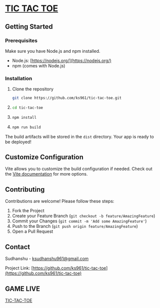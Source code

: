 # [TIC TAC TOE](https://tictactoe.sudhanshu.io)

## Getting Started

### Prerequisites
Make sure you have Node.js and npm installed.

- Node.js: [https://nodejs.org/](https://nodejs.org/)
- npm (comes with Node.js)

### Installation

1. Clone the repository

   ```sh
   git clone https://github.com/ks961/tic-tac-toe.git

2. ```sh 
   cd tic-tac-toe

3. ```sh 
   npm install

4. ```sh 
   npm run build

The build artifacts will be stored in the `dist` directory. Your app is ready to be deployed!

## Customize Configuration

Vite allows you to customize the build configuration if needed. Check out the [Vite documentation](https://vitejs.dev/) for more options.

## Contributing

Contributions are welcome! Please follow these steps:

1. Fork the Project
2. Create your Feature Branch (`git checkout -b feature/AmazingFeature`)
3. Commit your Changes (`git commit -m 'Add some AmazingFeature'`)
4. Push to the Branch (`git push origin feature/AmazingFeature`)
5. Open a Pull Request

## Contact

Sudhanshu - ksudhanshu961@gmail.com

Project Link: [https://github.com/ks961/tic-tac-toe](https://github.com/ks961/tic-tac-toe)

## GAME LIVE
[TIC-TAC-TOE](https://tictactoe.sudhanshu.io)

